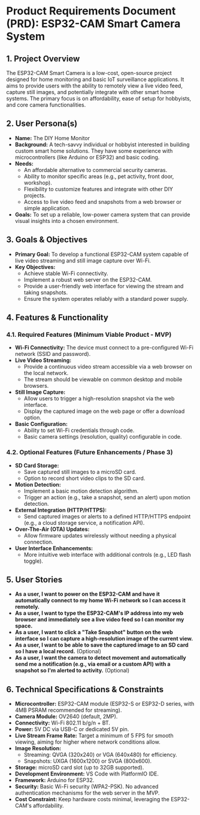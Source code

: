 # **Product Requirements Document (PRD): ESP32-CAM Smart Camera System**

## **1\. Project Overview**

The ESP32-CAM Smart Camera is a low-cost, open-source project designed for home monitoring and basic IoT surveillance applications. It aims to provide users with the ability to remotely view a live video feed, capture still images, and potentially integrate with other smart home systems. The primary focus is on affordability, ease of setup for hobbyists, and core camera functionalities.

## **2\. User Persona(s)**

* **Name:** The DIY Home Monitor  
* **Background:** A tech-savvy individual or hobbyist interested in building custom smart home solutions. They have some experience with microcontrollers (like Arduino or ESP32) and basic coding.  
* **Needs:**  
  * An affordable alternative to commercial security cameras.  
  * Ability to monitor specific areas (e.g., pet activity, front door, workshop).  
  * Flexibility to customize features and integrate with other DIY projects.  
  * Access to live video feed and snapshots from a web browser or simple application.  
* **Goals:** To set up a reliable, low-power camera system that can provide visual insights into a chosen environment.

## **3\. Goals & Objectives**

* **Primary Goal:** To develop a functional ESP32-CAM system capable of live video streaming and still image capture over Wi-Fi.  
* **Key Objectives:**  
  * Achieve stable Wi-Fi connectivity.  
  * Implement a robust web server on the ESP32-CAM.  
  * Provide a user-friendly web interface for viewing the stream and taking snapshots.  
  * Ensure the system operates reliably with a standard power supply.

## **4\. Features & Functionality**

### **4.1. Required Features (Minimum Viable Product \- MVP)**

* **Wi-Fi Connectivity:** The device must connect to a pre-configured Wi-Fi network (SSID and password).  
* **Live Video Streaming:**  
  * Provide a continuous video stream accessible via a web browser on the local network.  
  * The stream should be viewable on common desktop and mobile browsers.  
* **Still Image Capture:**  
  * Allow users to trigger a high-resolution snapshot via the web interface.  
  * Display the captured image on the web page or offer a download option.  
* **Basic Configuration:**  
  * Ability to set Wi-Fi credentials through code.  
  * Basic camera settings (resolution, quality) configurable in code.

### **4.2. Optional Features (Future Enhancements / Phase 3\)**

* **SD Card Storage:**  
  * Save captured still images to a microSD card.  
  * Option to record short video clips to the SD card.  
* **Motion Detection:**  
  * Implement a basic motion detection algorithm.  
  * Trigger an action (e.g., take a snapshot, send an alert) upon motion detection.  
* **External Integration (HTTP/HTTPS):**  
  * Send captured images or alerts to a defined HTTP/HTTPS endpoint (e.g., a cloud storage service, a notification API).  
* **Over-The-Air (OTA) Updates:**  
  * Allow firmware updates wirelessly without needing a physical connection.  
* **User Interface Enhancements:**  
  * More intuitive web interface with additional controls (e.g., LED flash toggle).

## **5\. User Stories**

* **As a user, I want to power on the ESP32-CAM and have it automatically connect to my home Wi-Fi network so I can access it remotely.**  
* **As a user, I want to type the ESP32-CAM's IP address into my web browser and immediately see a live video feed so I can monitor my space.**  
* **As a user, I want to click a "Take Snapshot" button on the web interface so I can capture a high-resolution image of the current view.**  
* **As a user, I want to be able to save the captured image to an SD card so I have a local record.** (Optional)  
* **As a user, I want the camera to detect movement and automatically send me a notification (e.g., via email or a custom API) with a snapshot so I'm alerted to activity.** (Optional)

## **6\. Technical Specifications & Constraints**

* **Microcontroller:** ESP32-CAM module (ESP32-S or ESP32-D series, with 4MB PSRAM recommended for streaming).  
* **Camera Module:** OV2640 (default, 2MP).  
* **Connectivity:** Wi-Fi 802.11 b/g/n + BT.  
* **Power:** 5V DC via USB-C or dedicated 5V pin.  
* **Live Stream Frame Rate:** Target a minimum of 5 FPS for smooth viewing, aiming for higher where network conditions allow.  
* **Image Resolution:**  
  * Streaming: QVGA (320x240) or VGA (640x480) for efficiency.  
  * Snapshots: UXGA (1600x1200) or SVGA (800x600).  
* **Storage:** microSD card slot (up to 32GB supported).  
* **Development Environment:** VS Code with PlatformIO IDE.  
* **Framework:** Arduino for ESP32.  
* **Security:** Basic Wi-Fi security (WPA2-PSK). No advanced authentication mechanisms for the web server in the MVP.  
* **Cost Constraint:** Keep hardware costs minimal, leveraging the ESP32-CAM's affordability.